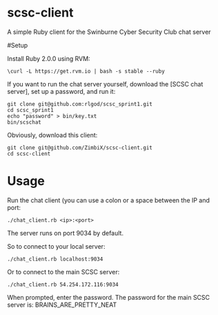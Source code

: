scsc-client
===========

A simple Ruby client for the Swinburne Cyber Security Club chat server

#Setup

Install Ruby 2.0.0 using RVM:

    \curl -L https://get.rvm.io | bash -s stable --ruby

If you want to run the chat server yourself, download the [SCSC chat server], set up a password, and run it:

    git clone git@github.com:rlgod/scsc_sprint1.git
    cd scsc_sprint1
    echo "password" > bin/key.txt
    bin/scschat

Obviously, download this client:

    git clone git@github.com/ZimbiX/scsc-client.git
    cd scsc-client

# Usage

Run the chat client (you can use a colon or a space between the IP and port:

    ./chat_client.rb <ip>:<port>

The server runs on port 9034 by default.

So to connect to your local server:

    ./chat_client.rb localhost:9034

Or to connect to the main SCSC server:

    ./chat_client.rb 54.254.172.116:9034

When prompted, enter the password. The password for the main SCSC server is: BRAINS_ARE_PRETTY_NEAT